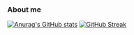 ### About me


[![Anurag's GitHub stats](https://github-readme-stats.vercel.app/api?username=KantaNakamura&show_icons=true&theme=radical)](https://github.com/anuraghazra/github-readme-stats)   [![GitHub Streak](https://github-readme-streak-stats.herokuapp.com?user=KantaNakamura&theme=radical)](https://git.io/streak-stats)

